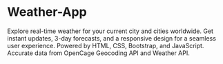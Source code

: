 # Weather-App
Explore real-time weather for your current city and cities worldwide. Get instant updates, 3-day forecasts, and a responsive design for a seamless user experience. Powered by HTML, CSS, Bootstrap, and JavaScript. Accurate data from OpenCage Geocoding API and Weather API.
